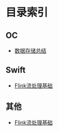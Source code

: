 <!-- README.md -->

# 目录索引

## OC

- [数据存储总结](article/oc/1/)


## Swift

- [Flink流处理基础](BigData/flink-stream-processing-theory.md)

## 其他

- [Flink流处理基础](BigData/flink-stream-processing-theory.md)
